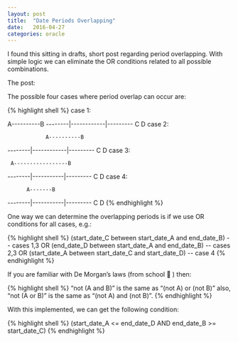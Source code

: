 ```yaml
---
layout: post
title:  "Date Periods Overlapping"
date:   2016-04-27
categories: oracle
---
```


I found this sitting in drafts, short post regarding period overlapping.
With simple logic we can eliminate the OR conditions related to all possible combinations.

The post:

The possible four cases where period overlap can occur are:

{% highlight shell %}
case 1:

   A----------B
--------|------------|---------
        C            D
case 2:

                A----------B
--------|------------|---------
        C            D
case 3:

     A-----------------B
--------|-----------|---------
        C           D
case 4:

          A-------B
--------|-----------|---------
        C           D
{% endhighlight %}

One way we can determine the overlapping periods is if we use OR conditions for all cases, e.g.:

{% highlight shell %}
(start_date_C between start_date_A and end_date_B) -- cases 1,3
OR
(end_date_D between start_date_A and end_date_B) -- cases 2,3
OR
(start_date_A between start_date_C and start_date_D) -- case 4
 {% endhighlight %}

If you are familiar with De Morgan’s laws (from school 🙂 ) then:

{% highlight shell %}
“not (A and B)” is the same as “(not A) or (not B)”
also,
“not (A or B)” is the same as “(not A) and (not B)”.
{% endhighlight %}

With this implemented, we can get the following condition:

{% highlight shell %}
(start_date_A <= end_date_D AND end_date_B >= start_date_C)
{% endhighlight %}
